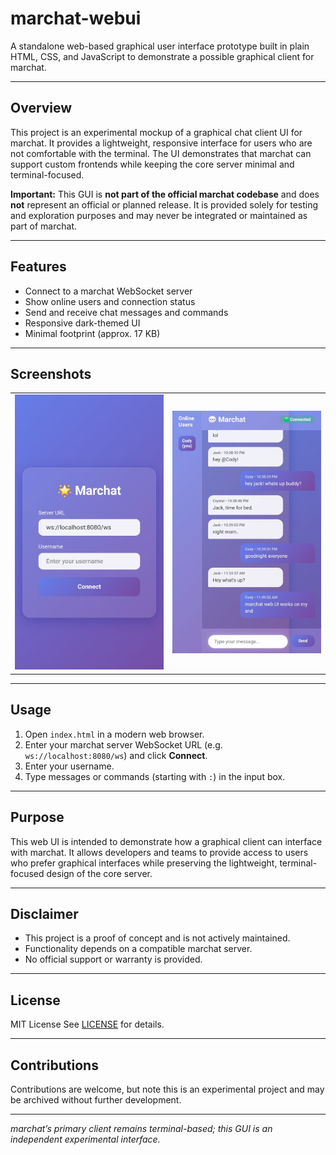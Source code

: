 # marchat-webui

A standalone web-based graphical user interface prototype built in plain HTML, CSS, and JavaScript to demonstrate a possible graphical client for marchat.

---

## Overview

This project is an experimental mockup of a graphical chat client UI for marchat. It provides a lightweight, responsive interface for users who are not comfortable with the terminal. The UI demonstrates that marchat can support custom frontends while keeping the core server minimal and terminal-focused.

**Important:**
This GUI is **not part of the official marchat codebase** and does **not** represent an official or planned release. It is provided solely for testing and exploration purposes and may never be integrated or maintained as part of marchat.

---

## Features

* Connect to a marchat WebSocket server
* Show online users and connection status
* Send and receive chat messages and commands
* Responsive dark-themed UI
* Minimal footprint (approx. 17 KB)

---

## Screenshots

<table>
  <tr>
    <td><img src="marchat-webui-login.jpg" alt="marchat web UI login" width="400" style="max-width:100%;height:auto;"></td>
    <td><img src="marchat-webui-client.jpg" alt="marchat web UI chat" width="400" style="max-width:100%;height:auto;"></td>
  </tr>
</table>

---

## Usage

1. Open `index.html` in a modern web browser.
2. Enter your marchat server WebSocket URL (e.g. `ws://localhost:8080/ws`) and click **Connect**.
3. Enter your username.
4. Type messages or commands (starting with `:`) in the input box.

---

## Purpose

This web UI is intended to demonstrate how a graphical client can interface with marchat. It allows developers and teams to provide access to users who prefer graphical interfaces while preserving the lightweight, terminal-focused design of the core server.

---

## Disclaimer

* This project is a proof of concept and is not actively maintained.
* Functionality depends on a compatible marchat server.
* No official support or warranty is provided.

---

## License

MIT License
See [LICENSE](LICENSE) for details.

---

## Contributions

Contributions are welcome, but note this is an experimental project and may be archived without further development.

---

*marchat’s primary client remains terminal-based; this GUI is an independent experimental interface.*
